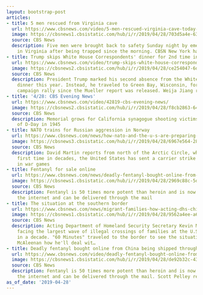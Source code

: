 ```yaml
---
layout: bootstrap-post
articles:
- title: 5 men rescued from Virginia cave
  url: https://www.cbsnews.com/video/5-men-rescued-virginia-cave-today-2019-04-28/
  image: https://cbsnews1.cbsistatic.com/hub/i/r/2019/04/28/703d5a4e-63e2-4c52-8cd8-e4dad28c180c/thumbnail/1200x630/aa8f2ce812d1b7c7974b837d9179cabf/cbsn-fusion-5-men-rescued-virginia-cave-today-2019-04-28-thumbnail-1839445-640x360.jpg
  source: CBS News
  description: Five men were brought back to safety Sunday night by emergency crews
    in Virginia after being trapped since the morning. CBSN New York has the details.
- title: Trump skips White House Correspondents' dinner for 2nd time in a row
  url: https://www.cbsnews.com/video/trump-skips-white-house-correspondents-dinner-for-2nd-time-in-a-row/
  image: https://cbsnews2.cbsistatic.com/hub/i/r/2019/04/28/ce254047-6d15-4f5d-a058-b929f12ea7c5/thumbnail/1200x630/495cbe5b5258c783bed2fb162be1aa8d/0428-en-jiang-1839431-640x360.jpg
  source: CBS News
  description: President Trump marked his second absence from the White House Correspondents'
    dinner this year. Instead, he traveled to Green Bay, Wisconsin, for his first
    campaign rally since the Mueller report was released. Weija Jiang reports.
- title: '4/28: CBS Evening News'
  url: https://www.cbsnews.com/video/42819-cbs-evening-news/
  image: https://cbsnews2.cbsistatic.com/hub/i/r/2019/04/28/f8cb2863-64ff-4f77-982b-7baff57705e4/thumbnail/1200x630/6902b00a047d6c3037aecae450c7fa4b/0428-en-full-1839422-640x360.jpg
  source: CBS News
  description: Memorial grows for California synagogue shooting victims; Anniversary
    of D-Day in 1945
- title: NATO trains for Russian aggression in Norway
  url: https://www.cbsnews.com/news/how-nato-and-the-u-s-are-preparing-for-any-russian-aggression-off-the-coast-of-norway-60-minutes-2019-04-28/
  image: https://cbsnews3.cbsistatic.com/hub/i/r/2019/04/28/6967e564-2803-46e1-88d4-f4d9d867e89c/thumbnail/1200x630/3e664027e9310cb7418cd91da0f2e0b1/highnortharticle0.jpg
  source: CBS News
  description: David Martin reports from north of the Arctic Circle, where, for the
    first time in decades, the United States has sent a carrier strike group to participate
    in war games
- title: Fentanyl for sale online
  url: https://www.cbsnews.com/news/deadly-fentanyl-bought-online-from-china-being-shipped-through-the-mail-60-minutes-2019-04-28/
  image: https://cbsnews1.cbsistatic.com/hub/i/r/2019/04/28/2969c88c-5dde-4574-8d63-7672ddbb0c69/thumbnail/1200x630/f3893634f1fce00e39bc7ef3939bd5ad/onlineoverdosearticle.jpg
  source: CBS News
  description: Fentanyl is 50 times more potent than heroin and is now available on
    the internet and can be delivered through the mail
- title: The situation at the southern border
  url: https://www.cbsnews.com/news/migrant-families-how-acting-dhs-chief-kevin-mcaleenan-plans-to-handle-southern-border-60-minutes-2019-04-28/
  image: https://cbsnews1.cbsistatic.com/hub/i/r/2019/04/28/9562a4ee-a686-42ef-a68c-707570d3ca28/thumbnail/1200x630/897ad36393b9e01f1c2f5e3a0f03fb0f/borderarticle.jpg
  source: CBS News
  description: Acting Department of Homeland Security Secretary Kevin McAleenan is
    facing the largest wave of illegal crossings of families at the U.S.-Mexico border
    in a decade. "60 Minutes" traveled to the border to see the situation and asked
    McAleenan how he'll deal wit…
- title: Deadly fentanyl bought online from China being shipped through the mail
  url: https://www.cbsnews.com/video/deadly-fentanyl-bought-online-from-china-being-shipped-through-the-mail-60-minutes-2019-04-28/
  image: https://cbsnews1.cbsistatic.com/hub/i/r/2019/04/28/de92b32c-432b-4de3-9102-e34c42527c12/thumbnail/1200x630/71fd47b85b08efd1e69038fe041e43da/onlineoverdoseteasevideo-1839279-640x360.jpg
  source: CBS News
  description: Fentanyl is 50 times more potent than heroin and is now available on
    the internet and can be delivered through the mail. Scott Pelley reports
as_of_date: '2019-04-28'
---
```


